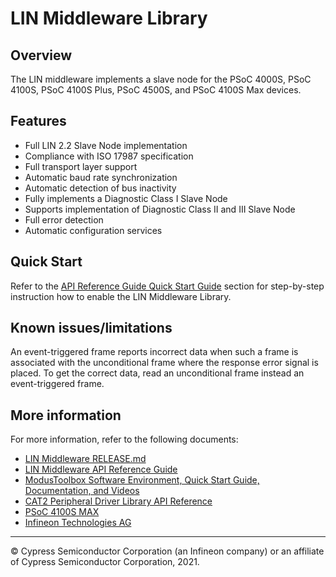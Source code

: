 # LIN Middleware Library

## Overview

The LIN middleware implements a slave node for the PSoC 4000S, PSoC 4100S,
PSoC 4100S Plus, PSoC 4500S, and PSoC 4100S Max devices.

## Features

* Full LIN 2.2 Slave Node implementation
* Compliance with ISO 17987 specification
* Full transport layer support
* Automatic baud rate synchronization
* Automatic detection of bus inactivity
* Fully implements a Diagnostic Class I Slave Node
* Supports implementation of Diagnostic Class II and III Slave Node
* Full error detection
* Automatic configuration services

## Quick Start

Refer to the [API Reference Guide Quick Start Guide](https://cypresssemiconductorco.github.io/lin/html/index.html) section for step-by-step instruction how to enable the LIN Middleware Library.

## Known issues/limitations
An event-triggered frame reports incorrect data when such a frame is associated with the unconditional frame where the response error signal is placed. To get the correct data, read an unconditional frame instead an event-triggered frame.

## More information

For more information, refer to the following documents:

* [LIN Middleware RELEASE.md](./RELEASE.md)
* [LIN Middleware API Reference Guide](https://cypresssemiconductorco.github.io/lin/html/index.html)
* [ModusToolbox Software Environment, Quick Start Guide, Documentation, and Videos](https://www.cypress.com/products/modustoolbox-software-environment)
* [CAT2 Peripheral Driver Library API Reference](https://cypresssemiconductorco.github.io/mtb-pdl-cat2/pdl_api_reference_manual/html/index.html)
* [PSoC 4100S MAX](https://www.infineon.com/cms/en/product/microcontroller/32-bit-automotive-psoc-4-based-on-arm-cortex-m/psoc-4100s-max/)
* [Infineon Technologies AG](https://www.infineon.com)

---
© Cypress Semiconductor Corporation (an Infineon company) or an affiliate of Cypress Semiconductor Corporation, 2021.

